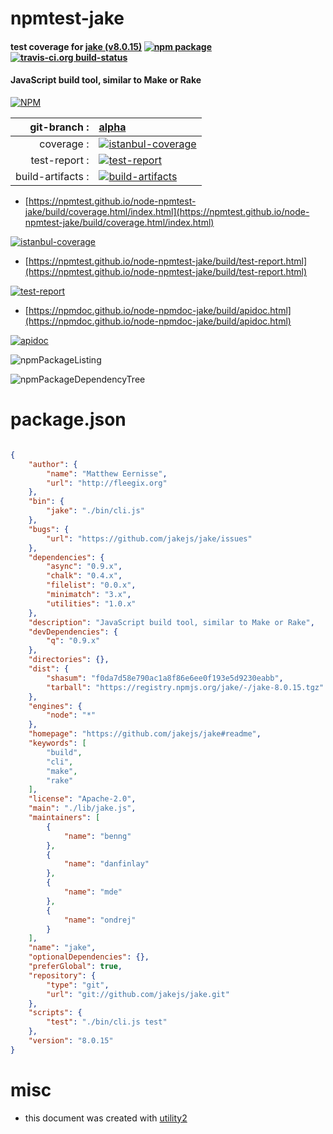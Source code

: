 # npmtest-jake

#### test coverage for  [jake (v8.0.15)](https://github.com/jakejs/jake#readme)  [![npm package](https://img.shields.io/npm/v/npmtest-jake.svg?style=flat-square)](https://www.npmjs.org/package/npmtest-jake) [![travis-ci.org build-status](https://api.travis-ci.org/npmtest/node-npmtest-jake.svg)](https://travis-ci.org/npmtest/node-npmtest-jake)

#### JavaScript build tool, similar to Make or Rake

[![NPM](https://nodei.co/npm/jake.png?downloads=true&downloadRank=true&stars=true)](https://www.npmjs.com/package/jake)

| git-branch : | [alpha](https://github.com/npmtest/node-npmtest-jake/tree/alpha)|
|--:|:--|
| coverage : | [![istanbul-coverage](https://npmtest.github.io/node-npmtest-jake/build/coverage.badge.svg)](https://npmtest.github.io/node-npmtest-jake/build/coverage.html/index.html)|
| test-report : | [![test-report](https://npmtest.github.io/node-npmtest-jake/build/test-report.badge.svg)](https://npmtest.github.io/node-npmtest-jake/build/test-report.html)|
| build-artifacts : | [![build-artifacts](https://npmtest.github.io/node-npmtest-jake/glyphicons_144_folder_open.png)](https://github.com/npmtest/node-npmtest-jake/tree/gh-pages/build)|

- [https://npmtest.github.io/node-npmtest-jake/build/coverage.html/index.html](https://npmtest.github.io/node-npmtest-jake/build/coverage.html/index.html)

[![istanbul-coverage](https://npmtest.github.io/node-npmtest-jake/build/screenCapture.buildCi.browser.%252Ftmp%252Fbuild%252Fcoverage.lib.html.png)](https://npmtest.github.io/node-npmtest-jake/build/coverage.html/index.html)

- [https://npmtest.github.io/node-npmtest-jake/build/test-report.html](https://npmtest.github.io/node-npmtest-jake/build/test-report.html)

[![test-report](https://npmtest.github.io/node-npmtest-jake/build/screenCapture.buildCi.browser.%252Ftmp%252Fbuild%252Ftest-report.html.png)](https://npmtest.github.io/node-npmtest-jake/build/test-report.html)

- [https://npmdoc.github.io/node-npmdoc-jake/build/apidoc.html](https://npmdoc.github.io/node-npmdoc-jake/build/apidoc.html)

[![apidoc](https://npmdoc.github.io/node-npmdoc-jake/build/screenCapture.buildCi.browser.%252Ftmp%252Fbuild%252Fapidoc.html.png)](https://npmdoc.github.io/node-npmdoc-jake/build/apidoc.html)

![npmPackageListing](https://npmtest.github.io/node-npmtest-jake/build/screenCapture.npmPackageListing.svg)

![npmPackageDependencyTree](https://npmtest.github.io/node-npmtest-jake/build/screenCapture.npmPackageDependencyTree.svg)



# package.json

```json

{
    "author": {
        "name": "Matthew Eernisse",
        "url": "http://fleegix.org"
    },
    "bin": {
        "jake": "./bin/cli.js"
    },
    "bugs": {
        "url": "https://github.com/jakejs/jake/issues"
    },
    "dependencies": {
        "async": "0.9.x",
        "chalk": "0.4.x",
        "filelist": "0.0.x",
        "minimatch": "3.x",
        "utilities": "1.0.x"
    },
    "description": "JavaScript build tool, similar to Make or Rake",
    "devDependencies": {
        "q": "0.9.x"
    },
    "directories": {},
    "dist": {
        "shasum": "f0da7d58e790ac1a8f86e6ee0f193e5d9230eabb",
        "tarball": "https://registry.npmjs.org/jake/-/jake-8.0.15.tgz"
    },
    "engines": {
        "node": "*"
    },
    "homepage": "https://github.com/jakejs/jake#readme",
    "keywords": [
        "build",
        "cli",
        "make",
        "rake"
    ],
    "license": "Apache-2.0",
    "main": "./lib/jake.js",
    "maintainers": [
        {
            "name": "benng"
        },
        {
            "name": "danfinlay"
        },
        {
            "name": "mde"
        },
        {
            "name": "ondrej"
        }
    ],
    "name": "jake",
    "optionalDependencies": {},
    "preferGlobal": true,
    "repository": {
        "type": "git",
        "url": "git://github.com/jakejs/jake.git"
    },
    "scripts": {
        "test": "./bin/cli.js test"
    },
    "version": "8.0.15"
}
```



# misc
- this document was created with [utility2](https://github.com/kaizhu256/node-utility2)
